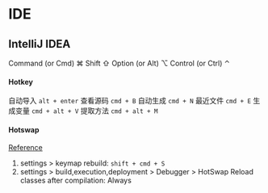 # IDE

## IntelliJ IDEA

Command (or Cmd) ⌘
Shift ⇧
Option (or Alt) ⌥
Control (or Ctrl) ⌃

#### Hotkey
自动导入 `alt + enter`
查看源码 `cmd + B`
自动生成 `cmd + N`
最近文件 `cmd + E`
生成变量 `cmd + alt + V`
提取方法 `cmd + alt + M`

#### Hotswap
[Reference](http://hotswapagent.org/mydoc_setup_intellij_idea.html)
1. settings > keymap
rebuild:  `shift + cmd + S`
2. settings > build,execution,deployment > Debugger > HotSwap
Reload classes after compilation: Always
